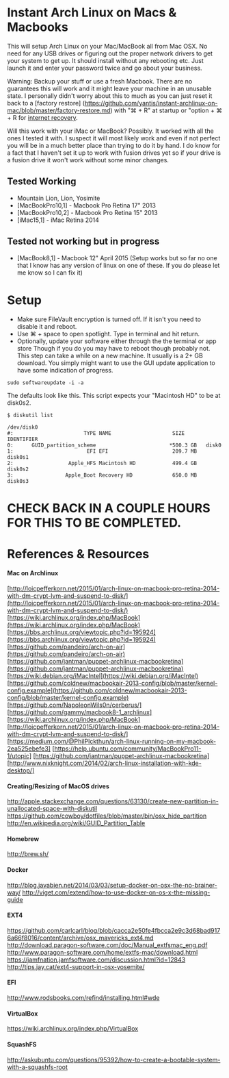 # Instant Arch Linux on Macs & Macbooks

This will setup Arch Linux on your Mac/MacBook all from Mac OSX. No need for any USB drives or figuring out the proper network drivers to get your
system to get up. It should install without any rebooting etc. Just launch it and enter your password twice and go about your business.

Warning: Backup your stuff or use a fresh Macbook. There are no guarantees this will work and it might leave your machine in an unusable 
state. I personally didn't worry about this to much as you can just reset it back to a [factory restore]
(https://github.com/yantis/instant-archlinux-on-mac/blob/master/factory-restore.md) with "⌘ + R" at startup 
or "option + ⌘  + R for [internet recovery](https://github.com/yantis/instant-archlinux-on-mac/blob/master/factory-restore.md).

Will this work with your iMac or MacBook? Possibly. It worked with all the ones I tested it with. I suspect it will most likely work and even if not perfect
you will be in a much better place than trying to do it by hand. I do know for a fact that I haven't set it up to work with fusion drives yet
so if your drive is a fusion drive it won't work without some minor changes.

## Tested Working
* Mountain Lion, Lion, Yosimite
* [MacBookPro10,1] - Macbook Pro Retina 17" 2013
* [MacBookPro10,2] - Macbook Pro Retina 15" 2013
* [iMac15,1] - iMac Retina 2014

## Tested not working but in progress
* [MacBook8,1] - Macbook 12" April 2015 (Setup works but so far no one that I know has any version of linux on one of these. If you do please let me know so I can fix it)


# Setup
* Make sure FileVault encryption is turned off. If it isn't you need to disable it and reboot.
* Use ⌘ + space to open spotlight. Type in terminal and hit return.
* Optionally, update your software either through the the terminal or app store  Though if you do you may have to reboot though probably not.
This step can take a while on a new machine. It usually is a 2+ GB download. You simply might want to use the GUI update application to have some indication of progress.
```
sudo softwareupdate -i -a
```

The defaults look like this. This script expects your "Macintosh HD" to be at disk0s2.

```
$ diskutil list

/dev/disk0
#:                       TYPE NAME                    SIZE       IDENTIFIER
0:      GUID_partition_scheme                        *500.3 GB   disk0
1:                        EFI EFI                     209.7 MB   disk0s1
2:                  Apple_HFS Macintosh HD            499.4 GB   disk0s2
3:                 Apple_Boot Recovery HD             650.0 MB   disk0s3
```

# CHECK BACK IN A COUPLE HOURS FOR THIS TO BE COMPLETED. 


# References & Resources

#### Mac on Archlinux 
[http://loicpefferkorn.net/2015/01/arch-linux-on-macbook-pro-retina-2014-with-dm-crypt-lvm-and-suspend-to-disk/](http://loicpefferkorn.net/2015/01/arch-linux-on-macbook-pro-retina-2014-with-dm-crypt-lvm-and-suspend-to-disk/)
[https://wiki.archlinux.org/index.php/MacBook](https://wiki.archlinux.org/index.php/MacBook)
[https://bbs.archlinux.org/viewtopic.php?id=195924](https://bbs.archlinux.org/viewtopic.php?id=195924)
[https://github.com/pandeiro/arch-on-air](https://github.com/pandeiro/arch-on-air)
[https://github.com/jantman/puppet-archlinux-macbookretina](https://github.com/jantman/puppet-archlinux-macbookretina)
[https://wiki.debian.org/iMacIntel](https://wiki.debian.org/iMacIntel)
[https://github.com/coldnew/macbookair-2013-config/blob/master/kernel-config.example](https://github.com/coldnew/macbookair-2013-config/blob/master/kernel-config.example)
[https://github.com/NapoleonWils0n/cerberus/]
[https://github.com/gammy/macbook8-1_archlinux]
[https://wiki.archlinux.org/index.php/MacBook]
[http://loicpefferkorn.net/2015/01/arch-linux-on-macbook-pro-retina-2014-with-dm-crypt-lvm-and-suspend-to-disk/]
[https://medium.com/@PhilPlckthun/arch-linux-running-on-my-macbook-2ea525ebefe3]
[https://help.ubuntu.com/community/MacBookPro11-1/utopic]
[https://github.com/jantman/puppet-archlinux-macbookretina]
[http://www.nixknight.com/2014/02/arch-linux-installation-with-kde-desktop/]

#### Creating/Resizing of MacOS drives
http://apple.stackexchange.com/questions/63130/create-new-partition-in-unallocated-space-with-diskutil
https://github.com/cowboy/dotfiles/blob/master/bin/osx_hide_partition
http://en.wikipedia.org/wiki/GUID_Partition_Table

#### Homebrew
http://brew.sh/

#### Docker
http://blog.javabien.net/2014/03/03/setup-docker-on-osx-the-no-brainer-way/
http://viget.com/extend/how-to-use-docker-on-os-x-the-missing-guide

#### EXT4
https://github.com/carlcarl/blog/blob/cacca2e50fe4fbcca2e9c3d68bad9176a66f8016/content/archive/osx_mavericks_ext4.md
http://download.paragon-software.com/doc/Manual_extfsmac_eng.pdf
http://www.paragon-software.com/home/extfs-mac/download.html
https://jamfnation.jamfsoftware.com/discussion.html?id=12843
http://tips.jay.cat/ext4-support-in-osx-yosemite/

#### EFI
http://www.rodsbooks.com/refind/installing.html#wde

#### VirtualBox
https://wiki.archlinux.org/index.php/VirtualBox

#### SquashFS
http://askubuntu.com/questions/95392/how-to-create-a-bootable-system-with-a-squashfs-root
